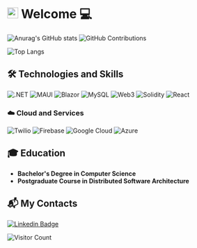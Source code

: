 # <img src="https://media.giphy.com/media/hvRJCLFzcasrR4ia7z/giphy.gif" width="25px"> Welcome  💻  

![Anurag's GitHub stats](https://github-readme-stats.vercel.app/api?username=cleberlucas&show_icons=true&theme=tokyonight)
![GitHub Contributions](https://github-readme-streak-stats.herokuapp.com/?user=cleberlucas&theme=tokyonight)

![Top Langs](https://github-readme-stats.vercel.app/api/top-langs/?username=cleberlucas&theme=tokyonight)

## 🛠️ Technologies and Skills
![.NET](https://img.shields.io/badge/.NET-512BD4?style=for-the-badge&logo=.net&logoColor=white)
![MAUI](https://img.shields.io/badge/MAUI-5E2A84?style=for-the-badge&logo=maui&logoColor=white)
![Blazor](https://img.shields.io/badge/Blazor-5A2A84?style=for-the-badge&logo=blazor&logoColor=white)
![MySQL](https://img.shields.io/badge/MySQL-4479A1?style=for-the-badge&logo=mysql&logoColor=white)
![Web3](https://img.shields.io/badge/Web3-652F6F?style=for-the-badge&logo=ethereum&logoColor=white)
![Solidity](https://img.shields.io/badge/Solidity-363636?style=for-the-badge&logo=solidity&logoColor=white)
![React](https://img.shields.io/badge/React-61DAFB?style=for-the-badge&logo=react&logoColor=black)

### ☁️ Cloud and Services
![Twilio](https://img.shields.io/badge/Twilio-FF4F00?style=for-the-badge&logo=twilio&logoColor=white)
![Firebase](https://img.shields.io/badge/Firebase-FFCA28?style=for-the-badge&logo=firebase&logoColor=black)
![Google Cloud](https://img.shields.io/badge/Google_Cloud-4285F4?style=for-the-badge&logo=google-cloud&logoColor=white)
![Azure](https://img.shields.io/badge/Azure-0089D6?style=for-the-badge&logo=azure&logoColor=white)

## 🎓 Education
- **Bachelor's Degree in Computer Science**  
- **Postgraduate Course in Distributed Software Architecture**

## 📬 My Contacts
[![Linkedin Badge](https://img.shields.io/badge/LinkedIn-0077B5?style=for-the-badge&logo=linkedin&logoColor=white&link=https://www.linkedin.com/in/cleber-lucas-599bb11b2/)](https://www.linkedin.com/in/cleber-lucas-599bb11b2/)

![Visitor Count](https://profile-counter.glitch.me/cleberlucas/count.svg)

